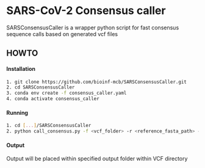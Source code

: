 # SARS-CoV-2 Consensus caller
SARSConsensusCaller is a wrapper python script for fast consensus sequence calls based on generated vcf files

## HOWTO

#### Installation

```bash
1. git clone https://github.com/bioinf-mcb/SARSConsensusCaller.git
2. cd SARSConsensusCaller
3. conda env create -f consensus_caller.yaml
4. conda activate consensus_caller
```
#### Running

```bash
1. cd [...]/SARSConsensusCaller
2. python call_consensus.py -f <vcf_folder> -r <reference_fasta_path> -o <output_folder>
```

#### Output
Output will be placed within specified output folder within VCF directory